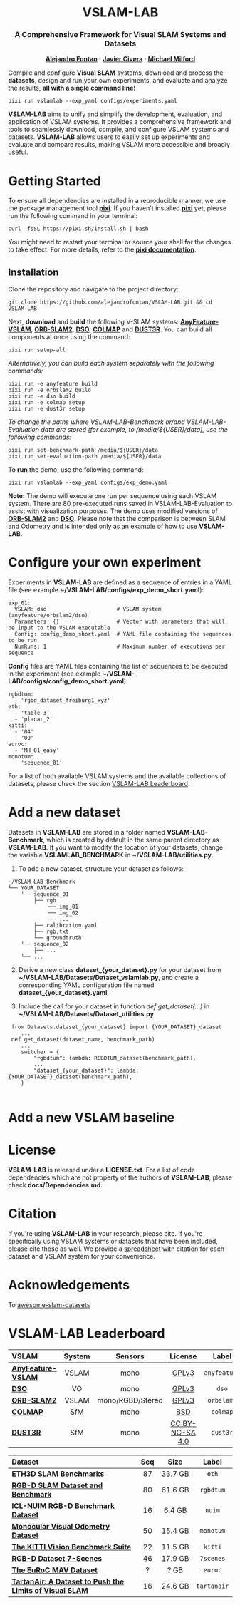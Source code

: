 <p align="center">

  <h1 align="center"> VSLAM-LAB 
  <h3 align="center"> A Comprehensive Framework for Visual SLAM Systems and Datasets</h3> 
  </h1>
  <p align="center">
    <a href="https://scholar.google.com/citations?user=SDtnGogAAAAJ&hl=en"><strong>Alejandro Fontan</strong></a>
    ·
    <a href="https://scholar.google.com/citations?user=j_sMzokAAAAJ&hl=en"><strong>Javier Civera</strong></a>
    ·
    <a href="https://scholar.google.com/citations?user=TDSmCKgAAAAJ&hl=en"><strong>Michael Milford</strong></a>
  </p>


Compile and configure **Visual SLAM** systems, download and process the **datasets**, design and run your own experiments, and evaluate and analyze the results, **all with a single command line!**
```
pixi run vslamlab --exp_yaml configs/experiments.yaml
```
**VSLAM-LAB** aims to unify and simplify the development, evaluation, and application of VSLAM systems. It provides a comprehensive framework and tools to seamlessly download, compile, and configure VSLAM systems and datasets. **VSLAM-LAB** allows users to easily set up experiments and evaluate and compare results, making VSLAM more accessible and broadly useful.
 
# Getting Started

To ensure all dependencies are installed in a reproducible manner, we use the package management tool [**pixi**](https://pixi.sh/latest/). If you haven't installed [**pixi**](https://pixi.sh/latest/) yet, please run the following command in your terminal:
```
curl -fsSL https://pixi.sh/install.sh | bash
```
You might need to restart your terminal or source your shell for the changes to take effect. For more details, refer to the [**pixi documentation**](https://pixi.sh/latest/).


## Installation

Clone the repository and navigate to the project directory:
```
git clone https://github.com/alejandrofontan/VSLAM-LAB.git && cd VSLAM-LAB
```
Next, **download** and **build** the following V-SLAM systems: [**AnyFeature-VSLAM**](https://github.com/alejandrofontan/AnyFeature-VSLAM), [**ORB-SLAM2**](https://github.com/alejandrofontan/ORB_SLAM2), [**DSO**](https://github.com/alejandrofontan/dso), [**COLMAP**](https://colmap.github.io/) and [**DUST3R**](https://github.com/naver/dust3r). You can build all components at once using the command:
```
pixi run setup-all
```
*Alternatively, you can build each system separately with the following commands:*
```
pixi run -e anyfeature build
pixi run -e orbslam2 build
pixi run -e dso build
pixi run -e colmap setup
pixi run -e dust3r setup
```
*To change the paths where VSLAM-LAB-Benchmark or/and VSLAM-LAB-Evaluation data are stored (for example, to /media/${USER}/data), use the following commands:*
```
pixi run set-benchmark-path /media/${USER}/data
pixi run set-evaluation-path /media/${USER}/data
```
To **run** the demo, use the following command:

```
pixi run vslamlab --exp_yaml configs/exp_demo.yaml
```

**Note:** The demo will execute one run per sequence using each VSLAM system. There are 80 pre-executed runs saved in VSLAM-LAB-Evaluation to assist with visualization purposes. The demo uses modified versions of [**ORB-SLAM2**](https://github.com/alejandrofontan/ORB_SLAM2) and [**DSO**](https://github.com/alejandrofontan/dso). Please note that the comparison is between SLAM and Odometry and is intended only as an example of how to use **VSLAM-LAB**.

# Configure your own experiment
Experiments in **VSLAM-LAB** are defined as a sequence of entries in a YAML file (see example **~/VSLAM-LAB/configs/exp_demo_short.yaml**):
```
exp_01:
  VSLAM: dso                      # VSLAM system (anyfeature/orbslam2/dso)
  Parameters: {}                  # Vector with parameters that will be input to the VSLAM executable 
  Config: config_demo_short.yaml  # YAML file containing the sequences to be run 
  NumRuns: 1                      # Maximum number of executions per sequence
```

**Config** files are YAML files containing the list of sequences to be executed in the experiment (see example **~/VSLAM-LAB/configs/config_demo_short.yaml**):
```
rgbdtum: 
  - 'rgbd_dataset_freiburg1_xyz'
eth: 
  - 'table_3'
  - 'planar_2'
kitti:
  - '04'
  - '09'
euroc:
  - 'MH_01_easy'
monotum:
  - 'sequence_01'
```

For a list of both available VSLAM systems and the available collections of datasets, please check the section [VSLAM-LAB Leaderboard](#vslam-lab-leaderboard).

# Add a new dataset

Datasets in **VSLAM-LAB** are stored in a folder named **VSLAM-LAB-Benchmark**, which is created by default in the same parent directory as **VSLAM-LAB**. If you want to modify the location of your datasets, change the variable **VSLAMLAB_BENCHMARK** in **~/VSLAM-LAB/utilities.py**.

1. To add a new dataset, structure your dataset as follows:
```
~/VSLAM-LAB-Benchmark
└── YOUR_DATASET
    └── sequence_01
        ├── rgb
            └── img_01
            └── img_02
            └── ...
        ├── calibration.yaml
        ├── rgb.txt
        └── groundtruth
    └── sequence_02
        ├── ...
    └── ...   
```

2. Derive a new class **dataset_{your_dataset}.py** for your dataset from  **~/VSLAM-LAB/Datasets/Dataset_vslamlab.py**, and create a corresponding YAML configuration file named **dataset_{your_dataset}.yaml**.
	
3. Include the call for your dataset in function *def get_dataset(...)* in **~/VSLAM-LAB/Datasets/Dataset_utilities.py**
```
 from Datasets.dataset_{your_dataset} import {YOUR_DATASET}_dataset
    ...
 def get_dataset(dataset_name, benchmark_path)
    ...
    switcher = {
        "rgbdtum": lambda: RGBDTUM_dataset(benchmark_path),
        ...
        "dataset_{your_dataset}": lambda: {YOUR_DATASET}_dataset(benchmark_path),
    }
    
```

# Add a new VSLAM baseline

# License
**VSLAM-LAB** is released under a **LICENSE.txt**. For a list of code dependencies which are not property of the authors of **VSLAM-LAB**, please check **docs/Dependencies.md**.


# Citation
If you're using **VSLAM-LAB** in your research, please cite. If you're specifically using VSLAM systems or datasets that have been included, please cite those as well. We provide a [spreadsheet](https://docs.google.com/spreadsheets/d/1V8_TLqlccipJ6x_TXkgLsw9zWszHU9M-0mGgDT92TEs/edit?usp=drive_link) with citation for each dataset and VSLAM system for your convenience. 

# Acknowledgements

To [awesome-slam-datasets](https://github.com/youngguncho/awesome-slam-datasets)
# VSLAM-LAB Leaderboard

| VSLAM                                                                       | System |     Sensors      |                                   License                                   |    Label     |
|:----------------------------------------------------------------------------|:------:|:----------------:|:---------------------------------------------------------------------------:|:------------:|
| [**AnyFeature-VSLAM**](https://github.com/alejandrofontan/AnyFeature-VSLAM) | VSLAM  |       mono       | [GPLv3](https://github.com/alejandrofontan/VSLAM-LAB/blob/main/LICENSE.txt) | `anyfeature` |
| [**DSO**](https://github.com/alejandrofontan/dso)                           |   VO   |       mono       |       [GPLv3](https://github.com/JakobEngel/dso/blob/master/LICENSE)        |    `dso`     |
| [**ORB-SLAM2**](https://github.com/alejandrofontan/ORB_SLAM2)               | VSLAM  | mono/RGBD/Stereo |    [GPLv3](https://github.com/raulmur/ORB_SLAM2/blob/master/LICENSE.txt)    |  `orbslam2`  | 
| [**COLMAP**](https://colmap.github.io/)                                     |  SfM   |       mono       |                [BSD](https://colmap.github.io/license.html)                 |   `colmap`   | 
| [**DUST3R**](https://dust3r.europe.naverlabs.com)                           |  SfM   |       mono       |    [CC BY-NC-SA 4.0](https://github.com/naver/dust3r/blob/main/LICENSE)     |   `dust3r`   | 


| Dataset                                                                                                             | Seq    | Size    | Label         |
|:--------------------------------------------------------------------------------------------------------------------|:------:|:-------:|:-------------:|
| [**ETH3D SLAM Benchmarks**](https://www.eth3d.net/slam_datasets)                                                    |  87    | 33.7 GB | `eth`         |
| [**RGB-D SLAM Dataset and Benchmark**](https://cvg.cit.tum.de/data/datasets/rgbd-dataset)                           |  80    | 61.6 GB | `rgbdtum`     |
| [**ICL-NUIM RGB-D Benchmark Dataset**](https://www.doc.ic.ac.uk/~ahanda/VaFRIC/iclnuim.html)                        |  16    |  6.4 GB | `nuim`        | 
| [**Monocular Visual Odometry Dataset**](https://cvg.cit.tum.de/data/datasets/mono-dataset)                          |  50    | 15.4 GB | `monotum`     |
| [**The KITTI Vision Benchmark Suite**](https://www.cvlibs.net/datasets/kitti/eval_odometry.php)                     |  22    | 11.5 GB | `kitti`       |
| [**RGB-D Dataset 7-Scenes**](https://www.microsoft.com/en-us/research/project/rgb-d-dataset-7-scenes/)              |  46    | 17.9 GB | `7scenes`     |
| [**The EuRoC MAV Dataset**](https://projects.asl.ethz.ch/datasets/doku.php?id=kmavvisualinertialdatasets)           |  ?     |  ? GB   | `euroc`       |
| [**TartanAir: A Dataset to Push the Limits of Visual SLAM**](https://theairlab.org/tartanair-dataset/)              |  16    | 24.6 GB | `tartanair`   |

